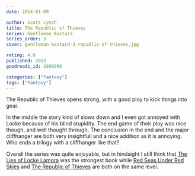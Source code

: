 ```yaml
---
date: 2014-01-09

author: Scott Lynch
title: The Republic of Thieves
series: Gentleman Bastard
series_order: 3
cover: gentleman-bastard-3-republic-of-thieves.jpg

rating: 4.0
published: 2013
goodreads_id: 2890090

categories: ["Fantasy"]
tags: ["Fantasy"]
---
```


The Republic of Thieves opens strong, with a good ploy to kick things into gear.

<!--more-->

In the middle the story kind of slows down and I even got annoyed with Locke because of his blind stupidity. The end game of their ploy was nice though, and well thought through. The conclusion in the end and the major cliffhanger are both very insightfull and a nice addition as it is annoying. Who ends a trilogy with a cliffhanger like that?

Overall the series was quite enjoyable, but in hindsight I still think that [The Lies of Locke Lamora](2013-12-01-Scott-Lynch---The-Lies-of-Locke-Lamora.md) was the strongest book while [Red Seas Under Red Skies](2013-12-19-Scott-Lynch---Red-Seas-under-Red-Skies.md) and [The Republic of Thieves]() are both on the same level.
